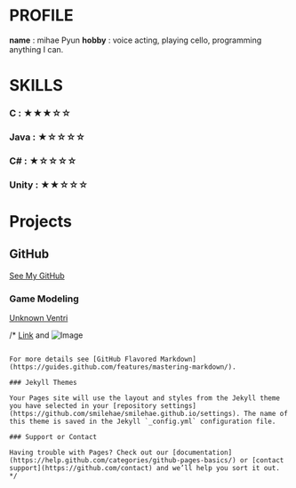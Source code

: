 # PROFILE

**name** : mihae Pyun
**hobby** : voice acting, playing cello, programming anything I can.

# SKILLS

### C :      ★★★☆☆
### Java :   ★☆☆☆☆
### C# :     ★☆☆☆☆
### Unity :  ★★☆☆☆

# Projects

## GitHub
[See My GitHub](https://github.com/smilehae)

### Game Modeling 
[Unknown Ventri](https://www.youtube.com/watch?v=leR7e-snlfs&feature=youtu.be)



/*
[Link](url) and ![Image](src)
```

For more details see [GitHub Flavored Markdown](https://guides.github.com/features/mastering-markdown/).

### Jekyll Themes

Your Pages site will use the layout and styles from the Jekyll theme you have selected in your [repository settings](https://github.com/smilehae/smilehae.github.io/settings). The name of this theme is saved in the Jekyll `_config.yml` configuration file.

### Support or Contact

Having trouble with Pages? Check out our [documentation](https://help.github.com/categories/github-pages-basics/) or [contact support](https://github.com/contact) and we’ll help you sort it out.
*/
